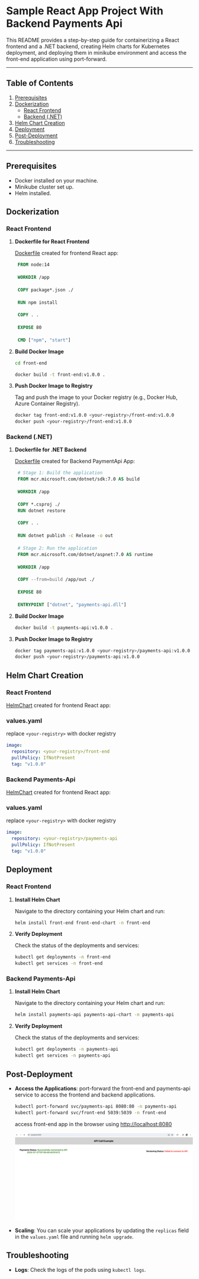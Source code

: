 # Sample React App Project With Backend Payments Api


This README provides a step-by-step guide for containerizing a React frontend and a .NET backend, creating Helm charts for Kubernetes deployment, and deploying them in minikube environment and access the front-end application using port-forward.

---

## Table of Contents
1. [Prerequisites](#prerequisites)
2. [Dockerization](#dockerization)
   - [React Frontend](#react-frontend)
   - [Backend (.NET)](#backend-net)
3. [Helm Chart Creation](#helm-chart-creation)
4. [Deployment](#deployment)
5. [Post-Deployment](#post-deployment)
6. [Troubleshooting](#troubleshooting)

---

## Prerequisites

- Docker installed on your machine.
- Minikube cluster set up.
- Helm installed.

## Dockerization

### React Frontend

1. **Dockerfile for React Frontend**

    [Dockerfile](front-end/Dockerfile) created for frontend React app:

   ```Dockerfile
    FROM node:14

    WORKDIR /app
    
    COPY package*.json ./
    
    RUN npm install
    
    COPY . .
    
    EXPOSE 80
    
    CMD ["npm", "start"]
   ```

2. **Build Docker Image**

   ```bash
   cd front-end
   ```
   
   ```bash
   docker build -t front-end:v1.0.0 .
   ```

4. **Push Docker Image to Registry**

   Tag and push the image to your Docker registry (e.g., Docker Hub, Azure Container Registry).

   ```bash
   docker tag front-end:v1.0.0 <your-registry>/front-end:v1.0.0
   docker push <your-registry>/front-end:v1.0.0
   ```

### Backend (.NET)

1. **Dockerfile for .NET Backend**

   [Dockerfile](payments-api/Dockerfile) created for Backend PaymentApi App:

   ```Dockerfile
    # Stage 1: Build the application
    FROM mcr.microsoft.com/dotnet/sdk:7.0 AS build
    
    WORKDIR /app
    
    COPY *.csproj ./
    RUN dotnet restore
    
    COPY . .
    
    RUN dotnet publish -c Release -o out
    
    # Stage 2: Run the application
    FROM mcr.microsoft.com/dotnet/aspnet:7.0 AS runtime
    
    WORKDIR /app
    
    COPY --from=build /app/out ./
    
    EXPOSE 80
    
    ENTRYPOINT ["dotnet", "payments-api.dll"]

   ```

2. **Build Docker Image**

   ```bash
   docker build -t payments-api:v1.0.0 .
   ```

3. **Push Docker Image to Registry**

   ```bash
   docker tag payments-api:v1.0.0 <your-registry>/payments-api:v1.0.0
   docker push <your-registry>/payments-api:v1.0.0
   ```

## Helm Chart Creation

### React Frontend


  [HelmChart](front-end/front-end-chart) created for frontend React app:





### values.yaml

replace ``<your-registry>`` with docker registry

```yaml
image:
  repository: <your-registry>/front-end
  pullPolicy: IfNotPresent
  tag: "v1.0.0"
```

### Backend Payments-Api

  [HelmChart](payments-api/payments-api-chart) created for frontend React app:

### values.yaml

replace ``<your-registry>`` with docker registry

```yaml
image:
  repository: <your-registry>/payments-api
  pullPolicy: IfNotPresent
  tag: "v1.0.0"
```

## Deployment

### React Frontend

1. **Install Helm Chart**

   Navigate to the directory containing your Helm chart and run:

   ```bash
   helm install front-end front-end-chart -n front-end
   ```

2. **Verify Deployment**

   Check the status of the deployments and services:

   ```bash
   kubectl get deployments -n front-end
   kubectl get services -n front-end
   ```

### Backend Payments-Api

1. **Install Helm Chart**

   Navigate to the directory containing your Helm chart and run:

   ```bash
   helm install payments-api payments-api-chart -n payments-api
   ```

2. **Verify Deployment**

   Check the status of the deployments and services:

   ```bash
   kubectl get deployments -n payments-api
   kubectl get services -n payments-api
   ```

## Post-Deployment

- **Access the Applications**: port-forward the front-end and payments-api service to access the frontend and backend applications.
   ```bash
   kubectl port-forward svc/payments-api 8080:80 -n payments-api
   kubectl port-forward svc/front-end 5039:5039 -n front-end
   ```

   access front-end app in the browser using [http://localhost:8080](http://localhost:8080)
  
   ![sample output](images/sample-output.png)
  
- **Scaling**: You can scale your applications by updating the `replicas` field in the `values.yaml` file and running `helm upgrade`.

## Troubleshooting

- **Logs**: Check the logs of the pods using `kubectl logs`.
